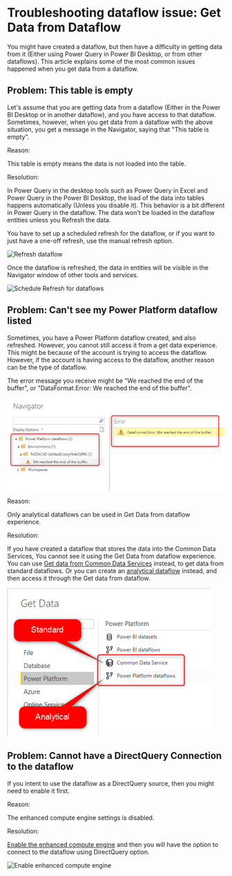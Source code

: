 # Troubleshooting dataflow issue: Get Data from Dataflow

You might have created a dataflow, but then have a difficulty in getting data from it (Either using Power Query in Power BI Desktop, or from other dataflows). This article explains some of the most common issues happened when you get data from a dataflow.

## Problem: This table is empty

Let's assume that you are getting data from a dataflow (Either in the Power BI Desktop or in another dataflow), and you have access to that dataflow. Sometimes, however, when you get data from a dataflow with the above situation, you get a message in the Navigator, saying that "This table is empty".

Reason:

This table is empty means the data is not loaded into the table.

Resolution:

In Power Query in the desktop tools such as Power Query in Excel and Power Query in the Power BI Desktop, the load of the data into tables happens automatically (Unless you disable it). This behavior is a bit different in Power Query in the dataflow. The data won't be loaded in the dataflow entities unless you Refresh the data.

You have to set up a scheduled refresh for the dataflow, or if you want to just have a one-off refresh, use the manual refresh option. 

![Refresh dataflow](https://docs.microsoft.com/en-us/power-bi/transform-model/media/service-dataflows-create-use/dataflows-create-use_13.png)

Once the dataflow is refreshed, the data in entities will be visible in the Navigator window of other tools and services.

![Schedule Refresh for dataflows](https://docs.microsoft.com/en-us/power-bi/transform-model/media/service-dataflows-create-use/dataflows-create-use_14.png)



## Problem: Can't see my Power Platform dataflow listed

Sometimes, you have a Power Platform dataflow created, and also refreshed. However, you cannot still access it from a get data experience. This might be because of the account is trying to access the dataflow. However, if the account is having access to the dataflow, another reason can be the type of dataflow.

The error message you receive might be "We reached the end of the buffer", or "DataFormat.Error: We reached the end of the buffer".

![Get data from standard dataflow](media/StandardDataflowGetData.png)

Reason: 

Only analytical dataflows can be used in Get Data from dataflow experience.

Resolution:

If you have created a dataflow that stores the data into the Common Data Services, You cannot see it using the Get Data from dataflow experience. You can use [Get data from Common Data Services](https://docs.microsoft.com/powerapps/maker/common-data-service/data-platform-powerbi-connector#finding-your-common-data-service-environment-url) instead, to get data from standard dataflows. Or you can create an [analytical dataflow](understanding-differences-between-analytical-standard-dataflows.md) instead, and then access it through the Get data from dataflow.

![Get data from standard vs analytical dataflows](media/GetDataStandardAnalyticalDataflow.png)

## Problem: Cannot have a DirectQuery Connection to the dataflow

If you intent to use the dataflow as a DirectQuery source, then you might need to enable it first.

Reason:

The enhanced compute engine settings is disabled.

Resolution:

[Enable the enhanced compute engine](https://docs.microsoft.com/power-bi/transform-model/service-dataflows-directquery) and then you will have the option to connect to the dataflow using DirectQuery option.

![Enable enhanced compute engine](https://docs.microsoft.com/en-us/power-bi/transform-model/media/service-dataflows-directquery/dataflows-directquery-01.png)
